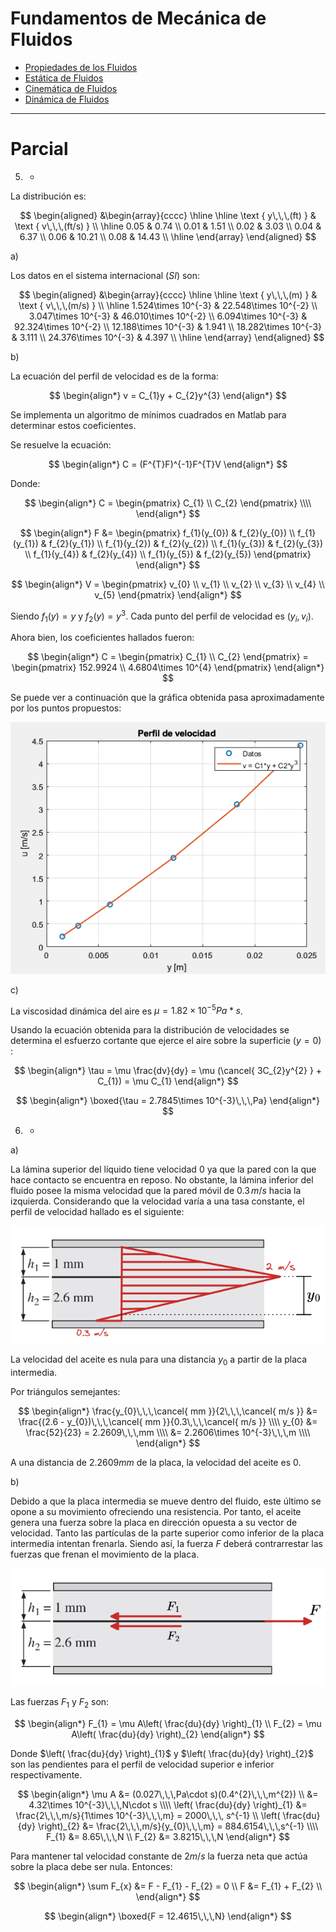 # Fundamentos de Mecánica de Fluidos

- [Propiedades de los Fluidos](Propiedades%20de%20los%20Fluidos.md)
- [Estática de Fluidos](Estática%20de%20Fluidos.md)
- [Cinemática de Fluidos](Cinemática%20de%20Fluidos.md)
- [Dinámica de Fluidos](Dinámica%20de%20Fluidos.md)

---

# Parcial


5. -


La distribución es:

$$
\begin{aligned}
	&\begin{array}{cccc}
		\hline \hline \text { y\,\,\,(ft) } & \text { v\,\,\,(ft/s) } \\
		\hline
		0.05 & 0.74 \\
		0.01 & 1.51 \\
		0.02 & 3.03 \\
		0.04 & 6.37 \\
		0.06 & 10.21  \\
	    0.08 & 14.43 \\
		\hline
	\end{array}
\end{aligned}
$$

a)

Los datos en el sistema internacional ($SI$) son:

$$
\begin{aligned}
	&\begin{array}{cccc}
		\hline \hline \text { y\,\,\,(m) } & \text { v\,\,\,(m/s) } \\
		\hline
		1.524\times 10^{-3} & 22.548\times 10^{-2} \\
		3.047\times 10^{-3} & 46.010\times 10^{-2} \\
		6.094\times 10^{-3} & 92.324\times 10^{-2} \\
		12.188\times 10^{-3} & 1.941 \\
		18.282\times 10^{-3} & 3.111  \\
	    24.376\times 10^{-3} & 4.397 \\
		\hline
	\end{array}
\end{aligned}
$$

b)

La ecuación del perfil de velocidad es de la forma:

$$
\begin{align*}
	v = C_{1}y + C_{2}y^{3}
\end{align*}
$$

Se implementa un algoritmo de mínimos cuadrados en Matlab para determinar estos coeficientes.

Se resuelve la ecuación:

$$
\begin{align*}
	C = (F^{T}F)^{-1}F^{T}V
\end{align*}
$$

Donde:

$$
\begin{align*}
C = 
\begin{pmatrix}
	C_{1} \\
C_{2}
\end{pmatrix} \\\\
\end{align*}
$$

$$
\begin{align*}
		F &=
	\begin{pmatrix}
f_{1}(y_{0}) & f_{2}(y_{0}) \\
f_{1}(y_{1}) & f_{2}(y_{1}) \\
f_{1}(y_{2}) & f_{2}(y_{2}) \\
f_{1}(y_{3}) & f_{2}(y_{3}) \\
f_{1}(y_{4}) & f_{2}(y_{4}) \\
f_{1}(y_{5}) & f_{2}(y_{5})
\end{pmatrix}
\end{align*}
$$

$$
\begin{align*}
V = 
 \begin{pmatrix}
v_{0} \\
v_{1} \\
v_{2} \\
v_{3} \\
v_{4} \\
v_{5}
\end{pmatrix}
\end{align*}
$$

Siendo $f_{1}(y) = y$ y $f_{2}(y) = y^{3}$. Cada punto del perfil de velocidad es $(y_{i}, v_{i})$.

Ahora bien, los coeficientes hallados fueron:

$$
\begin{align*}
C = 
 \begin{pmatrix}
C_{1} \\
C_{2}
\end{pmatrix} = 
\begin{pmatrix}
152.9924 \\
4.6804\times 10^{4}
\end{pmatrix}
\end{align*}
$$

Se puede ver a continuación que la gráfica obtenida pasa aproximadamente por los puntos propuestos:

![](attachments/Pasted%20image%2020230417160849.png)

c)

La viscosidad dinámica del aire es $\mu = 1.82\times 10^{-5}  Pa*s$.

Usando la ecuación obtenida para la distribución de velocidades se determina el esfuerzo cortante que ejerce el aire sobre la superficie ($y = 0$) :

$$
\begin{align*}
	\tau = \mu \frac{dv}{dy} = \mu (\cancel{ 3C_{2}y^{2} } + C_{1}) = \mu C_{1}
\end{align*}
$$

$$
\begin{align*}
	\boxed{\tau = 2.7845\times 10^{-3}\,\,\,Pa}
\end{align*}
$$


6. -

a) 

La lámina superior del líquido tiene velocidad $0$ ya que la pared con la que hace contacto se encuentra en reposo. No obstante, la lámina inferior del fluido posee la misma velocidad que la pared móvil de $0.3\,m/s$  hacia la izquierda.
Considerando que la velocidad varía a una tasa constante, el perfil de velocidad hallado es el siguiente:

![](attachments/Pasted%20image%2020230417143802.png)

La velocidad del aceite es nula para una distancia $y_{0}$ a partir de la placa intermedia.

Por triángulos semejantes:

$$
\begin{align*}
	\frac{y_{0}\,\,\,\cancel{ mm }}{2\,\,\,\cancel{ m/s }} &= \frac{(2.6 - y_{0})\,\,\,\cancel{ mm }}{0.3\,\,\,\cancel{ m/s }} \\\\
	y_{0} &= \frac{52}{23} = 2.2609\,\,\,mm \\\\
	&= 2.2606\times 10^{-3}\,\,\,m \\\\
\end{align*}
$$

A una distancia de $2.2609  mm$ de la placa, la velocidad del aceite es $0$.

b)

Debido a que la placa intermedia se mueve dentro del fluido, este último se opone a su movimiento ofreciendo una resistencia. Por tanto, el aceite genera una fuerza sobre la placa en dirección opuesta a su vector de velocidad.
Tanto las partículas de la parte superior como inferior de la placa intermedia intentan frenarla. Siendo así, la fuerza $F$ deberá contrarrestar las fuerzas que frenan el movimiento de la placa.

![](attachments/Pasted%20image%2020230417151906.png)

Las fuerzas $F_{1}$ y $F_{2}$ son:

$$
\begin{align*}
	F_{1} = \mu A\left( \frac{du}{dy} \right)_{1} \\
	F_{2} = \mu A\left( \frac{du}{dy} \right)_{2}
\end{align*}
$$

Donde $\left( \frac{du}{dy} \right)_{1}$ y $\left( \frac{du}{dy} \right)_{2}$ son las pendientes para el perfil de velocidad superior e inferior respectivamente.

$$
\begin{align*}
	\mu A &= (0.027\,\,\,Pa\cdot s)(0.4^{2}\,\,\,m^{2}) \\
	&= 4.32\times 10^{-3}\,\,\,N\cdot s \\\\
	\left( \frac{du}{dy} \right)_{1} &= \frac{2\,\,\,m/s}{1\times 10^{-3}\,\,\,m} = 2000\,\,\, s^{-1} \\
	\left( \frac{du}{dy} \right)_{2} &= \frac{2\,\,\,m/s}{y_{0}\,\,\,m} = 884.6154\,\,\,s^{-1} \\\\
	F_{1} &= 8.65\,\,\,N \\
	F_{2} &= 3.8215\,\,\,N
\end{align*}
$$

Para mantener tal velocidad constante de $2  m/s$ la fuerza neta que actúa sobre la placa debe ser nula. Entonces:

$$
\begin{align*}
	\sum F_{x} &= F - F_{1} - F_{2} = 0 \\
	F &= F_{1} + F_{2} \\
\end{align*}
$$

$$
\begin{align*}
	\boxed{F = 12.4615\,\,\,N}
\end{align*}
$$




